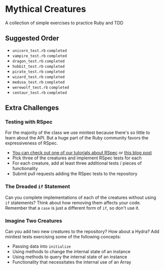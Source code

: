 # Mythical Creatures

A collection of simple exercises to practice Ruby and TDD

## Suggested Order

* `unicorn_test.rb` `completed`
* `vampire_test.rb` `completed`
* `dragon_test.rb`  `completed`
* `hobbit_test.rb`  `completed`
* `pirate_test.rb`  `completed`
* `wizard_test.rb`  `completed`
* `medusa_test.rb`  `completed`
* `werewolf_test.rb` `completed`
* `centaur_test.rb`  `completed`

## Extra Challenges

### Testing with RSpec

For the majority of the class we use minitest because there's so little to
learn about the API. But a huge part of the Ruby community favors the
expressiveness of RSpec.

* [You can check out one of our tutorials about RSpec](http://tutorials.jumpstartlab.com/topics/internal_testing/rspec_and_bdd.html)
or [this blog post](http://gregelizondo.github.io/2014/03/03/getting-started-with-rspec-and-unit-testing.html)
* Pick three of the creatures and implement RSpec tests for each
* For each creature, add at least three additional tests / pieces of functionality
* Submit pull requests adding the RSpec tests to the repository

### The Dreaded `if` Statement

Can you complete implementations of each of the creatures without using `if`
statements? Think about how removing them affects your code. Remember that
a `case` is just a different form of `if`, so don't use it.

### Imagine Two Creatures

Can you add two new creatures to the repository? How about a Hydra? Add minitest
tests exercising some of the following concepts:

* Passing data into `initialize`
* Using methods to change the internal state of an instance
* Using methods to query the internal state of an instance
* Functionality that necessitates the internal use of an Array
